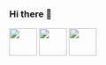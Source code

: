 ### Hi there 👋

<img width='50' height='50' src="https://cdn-icons-png.flaticon.com/512/6124/6124995.png"/> <img width='50' height='50' src="https://cdn-icons-png.flaticon.com/512/5797/5797394.png"/>
<img width='50' height='50' src="https://cdn-icons-png.flaticon.com/512/5968/5968350.png"/> 
